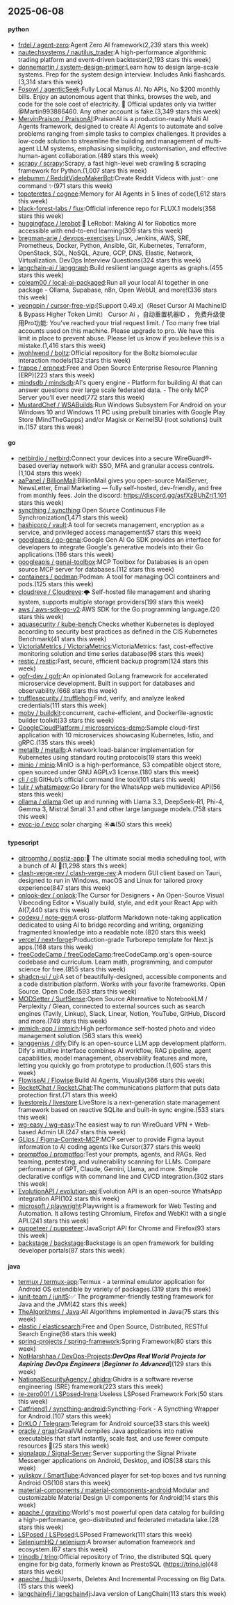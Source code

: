 ## 2025-06-08

#### python
* [frdel / agent-zero](https://github.com/frdel/agent-zero):Agent Zero AI framework(2,239 stars this week)
* [nautechsystems / nautilus_trader](https://github.com/nautechsystems/nautilus_trader):A high-performance algorithmic trading platform and event-driven backtester(2,193 stars this week)
* [donnemartin / system-design-primer](https://github.com/donnemartin/system-design-primer):Learn how to design large-scale systems. Prep for the system design interview. Includes Anki flashcards.(3,314 stars this week)
* [Fosowl / agenticSeek](https://github.com/Fosowl/agenticSeek):Fully Local Manus AI. No APIs, No $200 monthly bills. Enjoy an autonomous agent that thinks, browses the web, and code for the sole cost of electricity. 🔔 Official updates only via twitter @Martin993886460. Any other account is fake.(3,349 stars this week)
* [MervinPraison / PraisonAI](https://github.com/MervinPraison/PraisonAI):PraisonAI is a production-ready Multi AI Agents framework, designed to create AI Agents to automate and solve problems ranging from simple tasks to complex challenges. It provides a low-code solution to streamline the building and management of multi-agent LLM systems, emphasising simplicity, customisation, and effective human-agent collaboration.(489 stars this week)
* [scrapy / scrapy](https://github.com/scrapy/scrapy):Scrapy, a fast high-level web crawling & scraping framework for Python.(1,007 stars this week)
* [elebumm / RedditVideoMakerBot](https://github.com/elebumm/RedditVideoMakerBot):Create Reddit Videos with just✨ one command ✨(971 stars this week)
* [topoteretes / cognee](https://github.com/topoteretes/cognee):Memory for AI Agents in 5 lines of code(1,612 stars this week)
* [black-forest-labs / flux](https://github.com/black-forest-labs/flux):Official inference repo for FLUX.1 models(358 stars this week)
* [huggingface / lerobot](https://github.com/huggingface/lerobot):🤗 LeRobot: Making AI for Robotics more accessible with end-to-end learning(309 stars this week)
* [bregman-arie / devops-exercises](https://github.com/bregman-arie/devops-exercises):Linux, Jenkins, AWS, SRE, Prometheus, Docker, Python, Ansible, Git, Kubernetes, Terraform, OpenStack, SQL, NoSQL, Azure, GCP, DNS, Elastic, Network, Virtualization. DevOps Interview Questions(324 stars this week)
* [langchain-ai / langgraph](https://github.com/langchain-ai/langgraph):Build resilient language agents as graphs.(455 stars this week)
* [coleam00 / local-ai-packaged](https://github.com/coleam00/local-ai-packaged):Run all your local AI together in one package - Ollama, Supabase, n8n, Open WebUI, and more!(336 stars this week)
* [yeongpin / cursor-free-vip](https://github.com/yeongpin/cursor-free-vip):[Support 0.49.x]（Reset Cursor AI MachineID & Bypass Higher Token Limit） Cursor Ai ，自动重置机器ID ， 免费升级使用Pro功能: You've reached your trial request limit. / Too many free trial accounts used on this machine. Please upgrade to pro. We have this limit in place to prevent abuse. Please let us know if you believe this is a mistake.(1,416 stars this week)
* [jwohlwend / boltz](https://github.com/jwohlwend/boltz):Official repository for the Boltz biomolecular interaction models(132 stars this week)
* [frappe / erpnext](https://github.com/frappe/erpnext):Free and Open Source Enterprise Resource Planning (ERP)(223 stars this week)
* [mindsdb / mindsdb](https://github.com/mindsdb/mindsdb):AI's query engine - Platform for building AI that can answer questions over large scale federated data. - The only MCP Server you'll ever need(772 stars this week)
* [MustardChef / WSABuilds](https://github.com/MustardChef/WSABuilds):Run Windows Subsystem For Android on your Windows 10 and Windows 11 PC using prebuilt binaries with Google Play Store (MindTheGapps) and/or Magisk or KernelSU (root solutions) built in.(157 stars this week)

#### go
* [netbirdio / netbird](https://github.com/netbirdio/netbird):Connect your devices into a secure WireGuard®-based overlay network with SSO, MFA and granular access controls.(1,104 stars this week)
* [aaPanel / BillionMail](https://github.com/aaPanel/BillionMail):BillionMail gives you open-source MailServer, NewsLetter, Email Marketing — fully self-hosted, dev-friendly, and free from monthly fees. Join the discord: https://discord.gg/asfXzBUhZr(1,101 stars this week)
* [syncthing / syncthing](https://github.com/syncthing/syncthing):Open Source Continuous File Synchronization(1,471 stars this week)
* [hashicorp / vault](https://github.com/hashicorp/vault):A tool for secrets management, encryption as a service, and privileged access management(57 stars this week)
* [googleapis / go-genai](https://github.com/googleapis/go-genai):Google Gen AI Go SDK provides an interface for developers to integrate Google's generative models into their Go applications.(186 stars this week)
* [googleapis / genai-toolbox](https://github.com/googleapis/genai-toolbox):MCP Toolbox for Databases is an open source MCP server for databases.(112 stars this week)
* [containers / podman](https://github.com/containers/podman):Podman: A tool for managing OCI containers and pods.(125 stars this week)
* [cloudreve / Cloudreve](https://github.com/cloudreve/Cloudreve):🌩 Self-hosted file management and sharing system, supports multiple storage providers(199 stars this week)
* [aws / aws-sdk-go-v2](https://github.com/aws/aws-sdk-go-v2):AWS SDK for the Go programming language.(20 stars this week)
* [aquasecurity / kube-bench](https://github.com/aquasecurity/kube-bench):Checks whether Kubernetes is deployed according to security best practices as defined in the CIS Kubernetes Benchmark(41 stars this week)
* [VictoriaMetrics / VictoriaMetrics](https://github.com/VictoriaMetrics/VictoriaMetrics):VictoriaMetrics: fast, cost-effective monitoring solution and time series database(98 stars this week)
* [restic / restic](https://github.com/restic/restic):Fast, secure, efficient backup program(124 stars this week)
* [gofr-dev / gofr](https://github.com/gofr-dev/gofr):An opinionated GoLang framework for accelerated microservice development. Built in support for databases and observability.(668 stars this week)
* [trufflesecurity / trufflehog](https://github.com/trufflesecurity/trufflehog):Find, verify, and analyze leaked credentials(111 stars this week)
* [moby / buildkit](https://github.com/moby/buildkit):concurrent, cache-efficient, and Dockerfile-agnostic builder toolkit(33 stars this week)
* [GoogleCloudPlatform / microservices-demo](https://github.com/GoogleCloudPlatform/microservices-demo):Sample cloud-first application with 10 microservices showcasing Kubernetes, Istio, and gRPC.(135 stars this week)
* [metallb / metallb](https://github.com/metallb/metallb):A network load-balancer implementation for Kubernetes using standard routing protocols(19 stars this week)
* [minio / minio](https://github.com/minio/minio):MinIO is a high-performance, S3 compatible object store, open sourced under GNU AGPLv3 license.(180 stars this week)
* [cli / cli](https://github.com/cli/cli):GitHub’s official command line tool(101 stars this week)
* [tulir / whatsmeow](https://github.com/tulir/whatsmeow):Go library for the WhatsApp web multidevice API(56 stars this week)
* [ollama / ollama](https://github.com/ollama/ollama):Get up and running with Llama 3.3, DeepSeek-R1, Phi-4, Gemma 3, Mistral Small 3.1 and other large language models.(758 stars this week)
* [evcc-io / evcc](https://github.com/evcc-io/evcc):solar charging ☀️🚘(50 stars this week)

#### typescript
* [gitroomhq / postiz-app](https://github.com/gitroomhq/postiz-app):📨 The ultimate social media scheduling tool, with a bunch of AI 🤖(1,298 stars this week)
* [clash-verge-rev / clash-verge-rev](https://github.com/clash-verge-rev/clash-verge-rev):A modern GUI client based on Tauri, designed to run in Windows, macOS and Linux for tailored proxy experience(847 stars this week)
* [onlook-dev / onlook](https://github.com/onlook-dev/onlook):The Cursor for Designers • An Open-Source Visual Vibecoding Editor • Visually build, style, and edit your React App with AI(7,440 stars this week)
* [codexu / note-gen](https://github.com/codexu/note-gen):A cross-platform Markdown note-taking application dedicated to using AI to bridge recording and writing, organizing fragmented knowledge into a readable note.(820 stars this week)
* [vercel / next-forge](https://github.com/vercel/next-forge):Production-grade Turborepo template for Next.js apps.(168 stars this week)
* [freeCodeCamp / freeCodeCamp](https://github.com/freeCodeCamp/freeCodeCamp):freeCodeCamp.org's open-source codebase and curriculum. Learn math, programming, and computer science for free.(855 stars this week)
* [shadcn-ui / ui](https://github.com/shadcn-ui/ui):A set of beautifully-designed, accessible components and a code distribution platform. Works with your favorite frameworks. Open Source. Open Code.(593 stars this week)
* [MODSetter / SurfSense](https://github.com/MODSetter/SurfSense):Open Source Alternative to NotebookLM / Perplexity / Glean, connected to external sources such as search engines (Tavily, Linkup), Slack, Linear, Notion, YouTube, GitHub, Discord and more.(749 stars this week)
* [immich-app / immich](https://github.com/immich-app/immich):High performance self-hosted photo and video management solution.(563 stars this week)
* [langgenius / dify](https://github.com/langgenius/dify):Dify is an open-source LLM app development platform. Dify's intuitive interface combines AI workflow, RAG pipeline, agent capabilities, model management, observability features and more, letting you quickly go from prototype to production.(1,605 stars this week)
* [FlowiseAI / Flowise](https://github.com/FlowiseAI/Flowise):Build AI Agents, Visually(366 stars this week)
* [RocketChat / Rocket.Chat](https://github.com/RocketChat/Rocket.Chat):The communications platform that puts data protection first.(71 stars this week)
* [livestorejs / livestore](https://github.com/livestorejs/livestore):LiveStore is a next-generation state management framework based on reactive SQLite and built-in sync engine.(533 stars this week)
* [wg-easy / wg-easy](https://github.com/wg-easy/wg-easy):The easiest way to run WireGuard VPN + Web-based Admin UI.(247 stars this week)
* [GLips / Figma-Context-MCP](https://github.com/GLips/Figma-Context-MCP):MCP server to provide Figma layout information to AI coding agents like Cursor(377 stars this week)
* [promptfoo / promptfoo](https://github.com/promptfoo/promptfoo):Test your prompts, agents, and RAGs. Red teaming, pentesting, and vulnerability scanning for LLMs. Compare performance of GPT, Claude, Gemini, Llama, and more. Simple declarative configs with command line and CI/CD integration.(302 stars this week)
* [EvolutionAPI / evolution-api](https://github.com/EvolutionAPI/evolution-api):Evolution API is an open-source WhatsApp integration API(102 stars this week)
* [microsoft / playwright](https://github.com/microsoft/playwright):Playwright is a framework for Web Testing and Automation. It allows testing Chromium, Firefox and WebKit with a single API.(241 stars this week)
* [puppeteer / puppeteer](https://github.com/puppeteer/puppeteer):JavaScript API for Chrome and Firefox(93 stars this week)
* [backstage / backstage](https://github.com/backstage/backstage):Backstage is an open framework for building developer portals(87 stars this week)

#### java
* [termux / termux-app](https://github.com/termux/termux-app):Termux - a terminal emulator application for Android OS extendible by variety of packages.(319 stars this week)
* [junit-team / junit5](https://github.com/junit-team/junit5):✅ The programmer-friendly testing framework for Java and the JVM(42 stars this week)
* [TheAlgorithms / Java](https://github.com/TheAlgorithms/Java):All Algorithms implemented in Java(75 stars this week)
* [elastic / elasticsearch](https://github.com/elastic/elasticsearch):Free and Open Source, Distributed, RESTful Search Engine(86 stars this week)
* [spring-projects / spring-framework](https://github.com/spring-projects/spring-framework):Spring Framework(80 stars this week)
* [NotHarshhaa / DevOps-Projects](https://github.com/NotHarshhaa/DevOps-Projects):𝑫𝒆𝒗𝑶𝒑𝒔 𝑹𝒆𝒂𝒍 𝑾𝒐𝒓𝒍𝒅 𝑷𝒓𝒐𝒋𝒆𝒄𝒕𝒔 𝒇𝒐𝒓 𝑨𝒔𝒑𝒊𝒓𝒊𝒏𝒈 𝑫𝒆𝒗𝑶𝒑𝒔 𝑬𝒏𝒈𝒊𝒏𝒆𝒆𝒓𝒔 [𝑩𝒆𝒈𝒊𝒏𝒏𝒆𝒓 𝒕𝒐 𝑨𝒅𝒗𝒂𝒏𝒄𝒆𝒅](129 stars this week)
* [NationalSecurityAgency / ghidra](https://github.com/NationalSecurityAgency/ghidra):Ghidra is a software reverse engineering (SRE) framework(223 stars this week)
* [re-zero001 / LSPosed-Irena](https://github.com/re-zero001/LSPosed-Irena):Useless LSPosed Framework Fork(50 stars this week)
* [Catfriend1 / syncthing-android](https://github.com/Catfriend1/syncthing-android):Syncthing-Fork - A Syncthing Wrapper for Android.(107 stars this week)
* [DrKLO / Telegram](https://github.com/DrKLO/Telegram):Telegram for Android source(33 stars this week)
* [oracle / graal](https://github.com/oracle/graal):GraalVM compiles Java applications into native executables that start instantly, scale fast, and use fewer compute resources 🚀(25 stars this week)
* [signalapp / Signal-Server](https://github.com/signalapp/Signal-Server):Server supporting the Signal Private Messenger applications on Android, Desktop, and iOS(38 stars this week)
* [yuliskov / SmartTube](https://github.com/yuliskov/SmartTube):Advanced player for set-top boxes and tvs running Android OS(108 stars this week)
* [material-components / material-components-android](https://github.com/material-components/material-components-android):Modular and customizable Material Design UI components for Android(14 stars this week)
* [apache / gravitino](https://github.com/apache/gravitino):World's most powerful open data catalog for building a high-performance, geo-distributed and federated metadata lake.(28 stars this week)
* [LSPosed / LSPosed](https://github.com/LSPosed/LSPosed):LSPosed Framework(111 stars this week)
* [SeleniumHQ / selenium](https://github.com/SeleniumHQ/selenium):A browser automation framework and ecosystem.(67 stars this week)
* [trinodb / trino](https://github.com/trinodb/trino):Official repository of Trino, the distributed SQL query engine for big data, formerly known as PrestoSQL (https://trino.io)(48 stars this week)
* [apache / hudi](https://github.com/apache/hudi):Upserts, Deletes And Incremental Processing on Big Data.(15 stars this week)
* [langchain4j / langchain4j](https://github.com/langchain4j/langchain4j):Java version of LangChain(113 stars this week)
